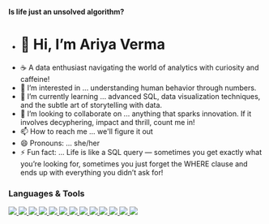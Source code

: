 **Is life just an unsolved algorithm?**

- # 👋 Hi, I’m **Ariya Verma**
- ☕ A data enthusiast navigating the world of analytics with curiosity and caffeine!  
- 👀 I’m interested in ... understanding human behavior through numbers.
- 🌱 I’m currently learning ... advanced SQL, data visualization techniques, and the subtle art of storytelling with data.
- 💞️ I’m looking to collaborate on ...  anything that sparks innovation. If it involves decyphering, impact and thrill, count me in!
- 📫 How to reach me ... we'll figure it out
- 😄 Pronouns: ... she/her
- ⚡ Fun fact: ... Life is like a SQL query — sometimes you get exactly what you’re looking for, sometimes you just forget the WHERE clause and ends up with everything you didn’t ask for!

<!---
AriyaVerma/AriyaVerma is a ✨ special ✨ repository because its `README.md` (this file) appears on your GitHub profile.
You can click the Preview link to take a look at your changes.
---> 
###  **Languages & Tools**



<p align="left">
  <a href="https://www.python.org/">
    <img src="https://img.shields.io/badge/Python-FFD43B?style=flat&logo=python&logoColor=blue"/>
  </a>
  <a href="https://www.mysql.com/">
    <img src="https://img.shields.io/badge/MySQL-4479A1?style=flat&logo=mysql&logoColor=white"/>
  </a>
  <a href="https://powerbi.microsoft.com/">
    <img src="https://img.shields.io/badge/Power%20BI-F2C811?style=flat&logo=power-bi&logoColor=black"/>
  </a>
  <a href="https://support.microsoft.com/en-us/excel">
    <img src="https://img.shields.io/badge/Macros-217346?style=flat&logo=microsoft-excel&logoColor=white"/>
  </a>
  <a href="https://en.wikipedia.org/wiki/Statistics">
    <img src="https://img.shields.io/badge/Statistics-4B0082?style=flat&logo=monogram&logoColor=white"/>
  </a>
  <a href="https://www.tableau.com/">
    <img src="https://img.shields.io/badge/Tableau-E97627?style=flat&logo=tableau&logoColor=white"/>
  </a>
  <a href="https://numpy.org/">
    <img src="https://img.shields.io/badge/NumPy-013243?style=flat&logo=numpy&logoColor=white"/>
  </a>
  <a href="https://pandas.pydata.org/">
    <img src="https://img.shields.io/badge/Pandas-150458?style=flat&logo=pandas&logoColor=white"/>
  </a>
  <a href="https://matplotlib.org/">
    <img src="https://img.shields.io/badge/Matplotlib-11557C?style=flat&logo=plotly&logoColor=white"/>
  </a>
  <a href="https://seaborn.pydata.org/">
    <img src="https://img.shields.io/badge/Seaborn-3776AB?style=flat&logo=python&logoColor=white"/>
  </a>
  <a href="https://www.ibm.com/analytics/spss-statistics">
    <img src="https://img.shields.io/badge/SPSS-0033A0?style=flat&logo=ibm&logoColor=white"/>
  </a>
  <a href="https://www.jamovi.org/">
    <img src="https://img.shields.io/badge/Jamovi-009688?style=flat&logo=jamovi&logoColor=white"/>
  </a>
  <a href="https://www.atlassian.com/software/jira">
    <img src="https://img.shields.io/badge/JIRA-0052CC?style=flat&logo=jira&logoColor=white"/>
  </a>
</p>


